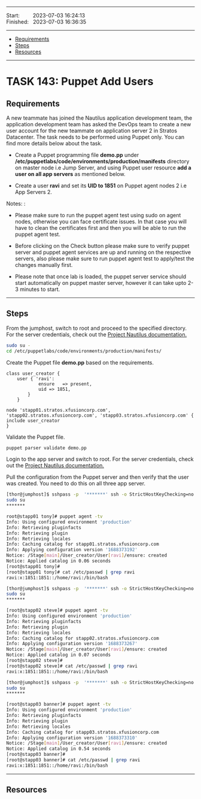 
------------------------------

Start: &nbsp;&nbsp;&nbsp;&nbsp;&nbsp;&nbsp;&nbsp;&nbsp;2023-07-03 16:24:13    
Finished: &nbsp;&nbsp;2023-07-03 16:36:35   

------------------------------

- [Requirements](#requirements)
- [Steps](#steps)
- [Resources](#resources)

------------------------------

# TASK 143: Puppet Add Users

## Requirements

A new teammate has joined the Nautilus application development team, the application development team has asked the DevOps team to create a new user account for the new teammate on application server 2 in Stratos Datacenter. The task needs to be performed using Puppet only. You can find more details below about the task.

- Create a Puppet programming file **demo.pp** under **/etc/puppetlabs/code/environments/production/manifests** directory on master node i.e Jump Server, and using Puppet user resource **add a user on all app servers** as mentioned below.

- Create a user **ravi** and set its **UID to 1851** on Puppet agent nodes 2 i.e App Servers 2.

Notes: :

- Please make sure to run the puppet agent test using sudo on agent nodes, otherwise you can face certificate issues. In that case you will have to clean the certificates first and then you will be able to run the puppet agent test.

- Before clicking on the Check button please make sure to verify puppet server and puppet agent services are up and running on the respective servers, also please make sure to run puppet agent test to apply/test the changes manually first.

- Please note that once lab is loaded, the puppet server service should start automatically on puppet master server, however it can take upto 2-3 minutes to start.


------------------------------

## Steps

From the jumphost, switch to root and proceed to the specified directory. For the server credentials, check out the [Project Nautilus documentation.](https://kodekloudhub.github.io/kodekloud-engineer/docs/projects/nautilus)


```bash
sudo su -
cd /etc/puppetlabs/code/environments/production/manifests/
```

Create the Puppet file **demo.pp** based on the requirements.

```puppet
class user_creator {
    user { 'ravi':
            ensure   => present,
            uid => 1851,
        }
    }

node 'stapp01.stratos.xfusioncorp.com', 'stapp02.stratos.xfusioncorp.com', 'stapp03.stratos.xfusioncorp.com' {
include user_creator
}  
```

Validate the Puppet file.

```bash
puppet parser validate demo.pp 
```

Login to the app server and switch to root. For the server credentials, check out the [Project Nautilus documentation.](https://kodekloudhub.github.io/kodekloud-engineer/docs/projects/nautilus)

Pull the configuration from the Puppet server and then verify that the user was created. You need to do this on all three app server.

```bash
[thor@jumphost]$ sshpass -p  '*******' ssh -o StrictHostKeyChecking=no tony@172.16.238.10
sudo su  
*******

root@stapp01 tony]# puppet agent -tv
Info: Using configured environment 'production'
Info: Retrieving pluginfacts
Info: Retrieving plugin
Info: Retrieving locales
Info: Caching catalog for stapp01.stratos.xfusioncorp.com
Info: Applying configuration version '1688373192'
Notice: /Stage[main]/User_creator/User[ravi]/ensure: created
Notice: Applied catalog in 0.06 seconds
[root@stapp01 tony]# 
[root@stapp01 tony]# cat /etc/passwd | grep ravi
ravi:x:1851:1851::/home/ravi:/bin/bash  
```
```bash
[thor@jumphost]$ sshpass -p  '*******' ssh -o StrictHostKeyChecking=no steve@172.16.238.11
sudo su  
*******

[root@stapp02 steve]# puppet agent -tv
Info: Using configured environment 'production'
Info: Retrieving pluginfacts
Info: Retrieving plugin
Info: Retrieving locales
Info: Caching catalog for stapp02.stratos.xfusioncorp.com
Info: Applying configuration version '1688373267'
Notice: /Stage[main]/User_creator/User[ravi]/ensure: created
Notice: Applied catalog in 0.07 seconds
[root@stapp02 steve]# 
[root@stapp02 steve]# cat /etc/passwd | grep ravi
ravi:x:1851:1851::/home/ravi:/bin/bash  
```
```bash
[thor@jumphost]$ sshpass -p  '*******' ssh -o StrictHostKeyChecking=no banner@172.16.238.12
sudo su  
*******

[root@stapp03 banner]# puppet agent -tv
Info: Using configured environment 'production'
Info: Retrieving pluginfacts
Info: Retrieving plugin
Info: Retrieving locales
Info: Caching catalog for stapp03.stratos.xfusioncorp.com
Info: Applying configuration version '1688373310'
Notice: /Stage[main]/User_creator/User[ravi]/ensure: created
Notice: Applied catalog in 0.54 seconds
[root@stapp03 banner]# 
[root@stapp03 banner]# cat /etc/passwd | grep ravi
ravi:x:1851:1851::/home/ravi:/bin/bash
```

------------------------------

## Resources